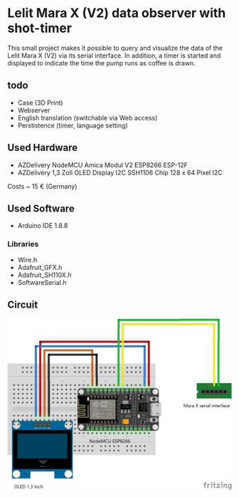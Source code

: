 # Lelit Mara X (V2) data observer with shot-timer
This small project makes it possible to query and visualize the data of the Lelit Mara X (V2) via its serial interface.
In addition, a timer is started and displayed to indicate the time the pump runs as coffee is drawn.

## todo
* Case (3D Print)
* Webserver
* English translation (switchable via Web access)
* Perstistence (timer, language setting)

## Used Hardware
* AZDelivery NodeMCU Amica Modul V2 ESP8266 ESP-12F
* AZDelivery 1,3 Zoll OLED Display I2C SSH1106 Chip 128 x 64 Pixel I2C

Costs ~ 15 € (Germany)

## Used Software
* Arduino IDE 1.8.8

### Libraries
* Wire.h
* Adafruit_GFX.h
* Adafruit_SH110X.h
* SoftwareSerial.h

## Circuit
![Circuit](MaraXObserverHW.png)
